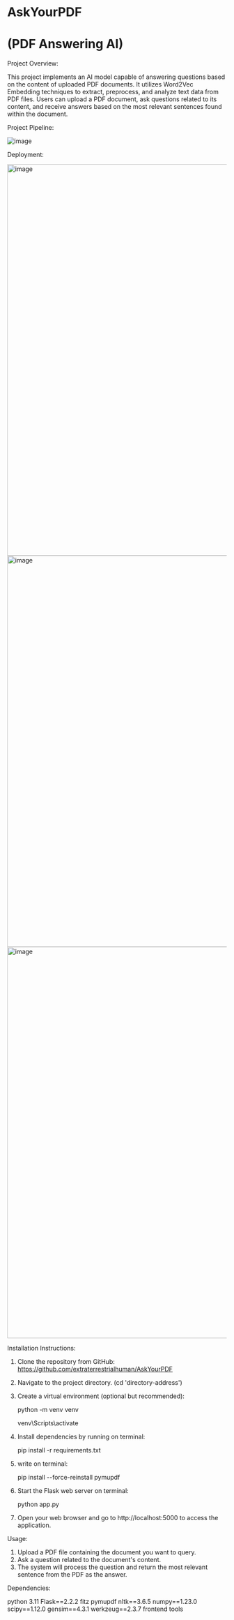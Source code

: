 # AskYourPDF
# (PDF Answering AI)

Project Overview:

This project implements an AI model capable of answering questions based on the content of uploaded PDF documents. It utilizes Word2Vec Embedding techniques to extract, preprocess, and analyze text data from PDF files. Users can upload a PDF document, ask questions related to its content, and receive answers based on the most relevant sentences found within the document.

Project Pipeline:

![image](https://github.com/extraterrestrialhuman/AskYourPDF/assets/113041704/03aeb9a5-e4d8-48d5-8cf9-6e76e8dc7a1c)

Deployment:

<img width="897" alt="image" src="https://github.com/extraterrestrialhuman/AskYourPDF/assets/113041704/e1ef8e0a-9f1c-4aa7-9d2a-979a68929ac1">


<img width="897" alt="image" src="https://github.com/extraterrestrialhuman/AskYourPDF/assets/113041704/b272d773-1af2-454b-a894-73e964a20e53">


<img width="897" alt="image" src="https://github.com/extraterrestrialhuman/AskYourPDF/assets/113041704/2c41fb7a-e188-4ece-a0d5-3c2d1112b53b">




Installation Instructions:

1. Clone the repository from GitHub: https://github.com/extraterrestrialhuman/AskYourPDF
2. Navigate to the project directory. (cd 'directory-address')
3. Create a virtual environment (optional but recommended):
   
    python -m venv venv
   
    venv\Scripts\activate
4. Install dependencies by running on terminal:
   
    pip install -r requirements.txt
5. write on terminal:
   
   pip install --force-reinstall pymupdf
6. Start the Flask web server on terminal:
   
    python app.py
7. Open your web browser and go to http://localhost:5000 to access the application.


Usage:

1. Upload a PDF file containing the document you want to query.
2. Ask a question related to the document's content.
3. The system will process the question and return the most relevant sentence from the PDF as the answer.


Dependencies:

python 3.11
Flask==2.2.2
fitz
pymupdf
nltk==3.6.5
numpy==1.23.0
scipy==1.12.0
gensim==4.3.1
werkzeug==2.3.7
frontend
tools


